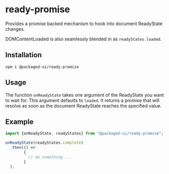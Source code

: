 # ready-promise

Provides a promise backed mechanism to hook into document ReadyState changes.

DOMContentLoaded is also seamlessly blended in as `readyStates.loaded`.

## Installation

```
npm i @packaged-ui/ready-promise
```

## Usage

The function `onReadyState` takes one argument of the ReadyState you want to wait for. This argument defaults
to `loaded`. It returns a promise that will resolve as soon as the document ReadyState reaches the specified value.

## Example

```javascript
import {onReadyState, readyStates} from "@packaged-ui/ready-promise";

onReadyState(readyStates.complete)
  .then(() =>
        {
          // do something ...
        }
  );
```
